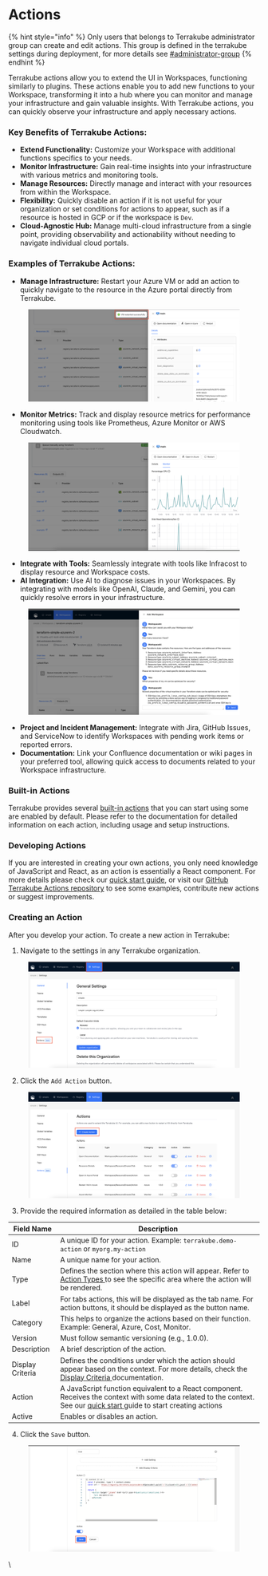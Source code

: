 # Actions

{% hint style="info" %}
Only users that belongs to Terrakube administrator group can create and edit actions. This group is defined in the terrakube settings during deployment, for more details see [#administrator-group](../../../getting-started/security.md#administrator-group "mention")
{% endhint %}

Terrakube actions allow you to extend the UI in Workspaces, functioning similarly to plugins. These actions enable you to add new functions to your Workspace, transforming it into a hub where you can monitor and manage your infrastructure and gain valuable insights. With Terrakube actions, you can quickly observe your infrastructure and apply necessary actions.

### **Key Benefits of Terrakube Actions:**

* **Extend Functionality:** Customize your Workspace with additional functions specifics to your needs.
* **Monitor Infrastructure:** Gain real-time insights into your infrastructure with various metrics and monitoring tools.
* **Manage Resources:** Directly manage and interact with your resources from within the Workspace.
* **Flexibility:** Quickly disable an action if it is not useful for your organization or set conditions for actions to appear, such as if a resource is hosted in GCP or if the workspace is `Dev`.
* **Cloud-Agnostic Hub:** Manage multi-cloud infrastructure from a single point, providing observability and actionability without needing to navigate individual cloud portals.

### **Examples of Terrakube Actions:**

* **Manage Infrastructure:** Restart your Azure VM or add an action to quickly navigate to the resource in the Azure portal directly from Terrakube.

<figure><img src="../../../.gitbook/assets/image (2) (1) (1).png" alt=""><figcaption></figcaption></figure>

* **Monitor Metrics:** Track and display resource metrics for performance monitoring using tools like Prometheus, Azure Monitor or AWS Cloudwatch.

<figure><img src="../../../.gitbook/assets/image (7).png" alt=""><figcaption></figcaption></figure>

* **Integrate with Tools:** Seamlessly integrate with tools like Infracost to display resource and Workspace costs.
* **AI Integration:** Use AI to diagnose issues in your Workspaces. By integrating with models like OpenAI, Claude, and Gemini, you can quickly resolve errors in your infrastructure.

<figure><img src="../../../.gitbook/assets/image (1) (1).png" alt=""><figcaption></figcaption></figure>

* **Project and Incident Management:** Integrate with Jira, GitHub Issues, and ServiceNow to identify Workspaces with pending work items or reported errors.
* **Documentation:** Link your Confluence documentation or wiki pages in your preferred tool, allowing quick access to documents related to your Workspace infrastructure.

### Built-in Actions

Terrakube provides several [built-in actions](./#built-in-actions) that you can start using some are enabled by default. Please refer to the documentation for detailed information on each action, including usage and setup instructions.

### Developing Actions

If you are interested in creating your own actions, you only need knowledge of JavaScript and React, as an action is essentially a React component. For more details please check our [quick start guide](developing-actions/quick-start.md), or visit our [GitHub Terrakube Actions repository](https://github.com/AzBuilder/terrakube-actions) to see some examples, contribute new actions or suggest improvements.

### Creating an Action

After you develop your action. To create a new action in Terrakube:

1. Navigate to the settings in any Terrakube organization.

<figure><img src="../../../.gitbook/assets/image (8).png" alt=""><figcaption></figcaption></figure>

2. Click the `Add Action` button.

<figure><img src="../../../.gitbook/assets/image (9).png" alt=""><figcaption></figcaption></figure>

3. Provide the required information as detailed in the table below:

| Field Name       | Description                                                                                                                                                                                                 |
| ---------------- | ----------------------------------------------------------------------------------------------------------------------------------------------------------------------------------------------------------- |
| ID               | A unique ID for your action. Example: `terrakube.demo-action` or `myorg.my-action`                                                                                                                          |
| Name             | A unique name for your action.                                                                                                                                                                              |
| Type             | Defines the section where this action will appear. Refer to [Action Types ](developing-actions/action-types.md)to see the specific area where the action will be rendered.                                  |
| Label            | For tabs actions, this will be displayed as the tab name. For action buttons, it should be displayed as the button name.                                                                                    |
| Category         | This helps to organize the actions based on their function. Example: General, Azure, Cost, Monitor.                                                                                                         |
| Version          | Must follow semantic versioning (e.g., 1.0.0).                                                                                                                                                              |
| Description      | A brief description of the action.                                                                                                                                                                          |
| Display Criteria | Defines the conditions under which the action should appear based on the context. For more details, check the [Display Criteria ](developing-actions/display-criteria.md)documentation.                     |
| Action           | A JavaScript function equivalent to a React component. Receives the context with some data related to the context. See our [quick start ](developing-actions/quick-start.md)guide to start creating actions |
| Active           | Enables or disables an action.                                                                                                                                                                              |

4. Click the `Save` button.

<figure><img src="../../../.gitbook/assets/image (10).png" alt=""><figcaption></figcaption></figure>

\


